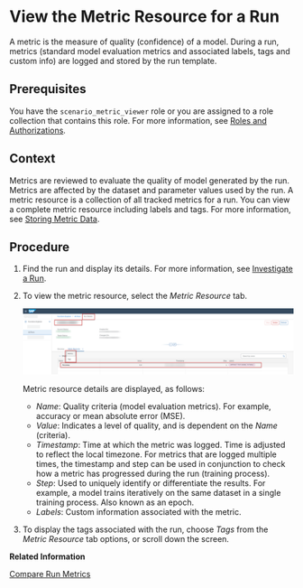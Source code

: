 <!-- loiod4f29aaeb5154b1e9f6df2766a1e2175 -->

# View the Metric Resource for a Run

A metric is the measure of quality \(confidence\) of a model. During a run, metrics \(standard model evaluation metrics and associated labels, tags and custom info\) are logged and stored by the run template.



<a name="loiod4f29aaeb5154b1e9f6df2766a1e2175__prereq_m2f_tg3_1rb"/>

## Prerequisites

You have the `scenario_metric_viewer` role or you are assigned to a role collection that contains this role. For more information, see [Roles and Authorizations](roles-and-authorizations-4ef8499.md).



## Context

Metrics are reviewed to evaluate the quality of model generated by the run. Metrics are affected by the dataset and parameter values used by the run. A metric resource is a collection of all tracked metrics for a run. You can view a complete metric resource including labels and tags. For more information, see [Storing Metric Data](https://help.sap.com/viewer/2d6c5984063c40a59eda62f4a9135bee/CLOUD/en-US/ab04f048da444d13bae08214c9d40e12.html).



## Procedure

1.  Find the run and display its details. For more information, see [Investigate a Run](investigate-a-run-e479244.md).

2.  To view the metric resource, select the *Metric Resource* tab.

    ![Run details with Metric Resource tab selected and key fields highlighted.](images/Image_AIL_FE_All_Run_Metric_Resource_2e99401.png)

    Metric resource details are displayed, as follows:

    -   *Name*: Quality criteria \(model evaluation metrics\). For example, accuracy or mean absolute error \(MSE\).
    -   *Value*: Indicates a level of quality, and is dependent on the *Name* \(criteria\).
    -   *Timestamp*: Time at which the metric was logged. Time is adjusted to reflect the local timezone. For metrics that are logged multiple times, the timestamp and step can be used in conjunction to check how a metric has progressed during the run \(training process\).
    -   *Step*: Used to uniquely identify or differentiate the results. For example, a model trains iteratively on the same dataset in a single training process. Also known as an epoch.
    -   *Labels*: Custom information associated with the metric.

3.  To display the tags associated with the run, choose *Tags* from the *Metric Resource* tab options, or scroll down the screen.


**Related Information**  


[Compare Run Metrics](compare-run-metrics-0255655.md "You compare metrics for runs to determine which configuration parameters result in optimum results.")

